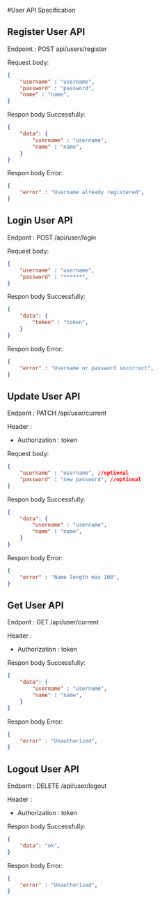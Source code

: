#User API Specification

## Register User API
Endpoint : POST api/users/register

Request body:
```json 
{
    "username" : "username",
    "password" : "password",
    "name" : "name",
}
```

Respon body Successfully:
```json 
{
    "data": {
        "username" : "username",
        "name" : "name",
    }
}
```

Respon body Error:
```json 
{
    "error" : "Username already registered",
}
```

## Login User API
Endpont : POST /api/user/login

Request body:
```json 
{
    "username" : "username",
    "password" : "******",
}
```

Respon body Successfully:
```json 
{
    "data": {
        "token" : "token",
    }
}
```

Respon body Error:
```json 
{
    "error" : "Username or password incorrect",
}
```
## Update User API
Endpont : PATCH /api/user/current

Header :
- Authorization : token

Request body:
```json 
{
    "username" : "username", //optional
    "password" : "new password", //optional
}
```

Respon body Successfully:
```json 
{
    "data": {
        "username" : "username",
        "name" : "name",
    }
}
```

Respon body Error:
```json 
{
    "error" : "Name length max 100",
}
```

## Get User API
Endpont : GET /api/user/current

Header :
- Authorization : token

Respon body Successfully:
```json 
{
    "data": {
        "username" : "username",
        "name" : "name",
    }
}
```

Respon body Error:
```json 
{
    "error" : "Unauthorized",
}
```

## Logout User API
Endpont : DELETE /api/user/logout

Header :
- Authorization : token

Respon body Successfully:
```json 
{
    "data": "ok",
}
```

Respon body Error:
```json 
{
    "error" : "Unauthorized",
}
```